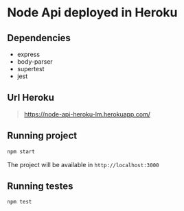 # Node Api deployed in Heroku

## Dependencies

- express
- body-parser
- supertest
- jest

## Url Heroku

> https://node-api-heroku-lm.herokuapp.com/

## Running project

```sh
npm start
```

The project will be available in `http://localhost:3000`

## Running testes

```sh
npm test
```
